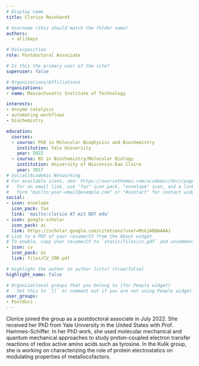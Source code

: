 ```yaml
---
# Display name
title: Clorice Reinhardt

# Username (this should match the folder name)
authors:
  - allikeys

# Role/position
role: Postdoctoral Associate

# Is this the primary user of the site?
superuser: false

# Organizations/Affiliations
organizations:
- name: Massachusetts Institute of Technology

interests:
- enzyme catalysis
- automating workflows
- biochemistry

education:
  courses:
  - course: PhD in Molecular Biophysics and Biochemistry
    institution: Yale University
    year: 2022
  - course: BS in Biochemistry/Molecular Biology
    institution: University of Wisconsin-Eau Claire
    year: 2017
# Social/Academic Networking
# For available icons, see: https://sourcethemes.com/academic/docs/page-builder/#icons
#   For an email link, use "fas" icon pack, "envelope" icon, and a link in the
#   form "mailto:your-email@example.com" or "#contact" for contact widget.
social:
- icon: envelope
  icon_pack: fas
  link: 'mailto:clorice AT mit DOT edu'
- icon: google-scholar
  icon_pack: ai
  link: https://scholar.google.com/citations?user=MzGjABQAAAAJ
# Link to a PDF of your resume/CV from the About widget.
# To enable, copy your resume/CV to `static/files/cv.pdf` and uncomment the lines below.
- icon: cv
  icon_pack: ai
  link: files/CV_CRR.pdf

# Highlight the author in author lists? (true/false)
highlight_name: false

# Organizational groups that you belong to (for People widget)
#   Set this to `[]` or comment out if you are not using People widget.
user_groups:
- Postdocs
---
```

Clorice joined the group as a postdoctoral associate in July 2022. She received her PhD from Yale University in the United States with Prof. Hammes-Schiffer. In her PhD work, she used molecular mechanical and quantum mechanical approaches to study proton-coupled electron transfer reactions of redox active amino acids such as tyrosine. In the Kulik group, she is working on characterizing the role of protein electrostatics on modulating properties of metallocofactors.